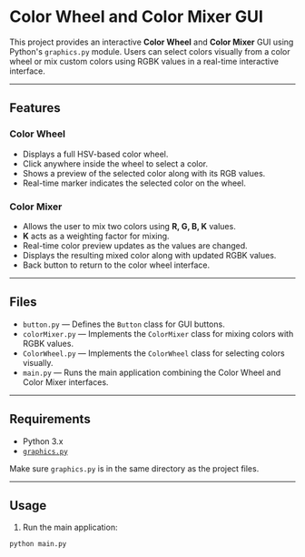 # Color Wheel and Color Mixer GUI

This project provides an interactive **Color Wheel** and **Color Mixer** GUI using Python's `graphics.py` module. Users can select colors visually from a color wheel or mix custom colors using RGBK values in a real-time interactive interface.

---

## Features

### Color Wheel
- Displays a full HSV-based color wheel.
- Click anywhere inside the wheel to select a color.
- Shows a preview of the selected color along with its RGB values.
- Real-time marker indicates the selected color on the wheel.

### Color Mixer
- Allows the user to mix two colors using **R, G, B, K** values.
- **K** acts as a weighting factor for mixing.
- Real-time color preview updates as the values are changed.
- Displays the resulting mixed color along with updated RGBK values.
- Back button to return to the color wheel interface.

---

## Files

- `button.py` — Defines the `Button` class for GUI buttons.
- `colorMixer.py` — Implements the `ColorMixer` class for mixing colors with RGBK values.
- `ColorWheel.py` — Implements the `ColorWheel` class for selecting colors visually.
- `main.py` — Runs the main application combining the Color Wheel and Color Mixer interfaces.

---

## Requirements

- Python 3.x
- [`graphics.py`](https://mcsp.wartburg.edu/zelle/python/)

Make sure `graphics.py` is in the same directory as the project files.

---

## Usage

1. Run the main application:

```bash
python main.py
